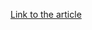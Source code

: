 [Link to the article](https://blog.cyble.com/2022/11/02/new-laplas-clipper-distributed-by-smokeloader/)
